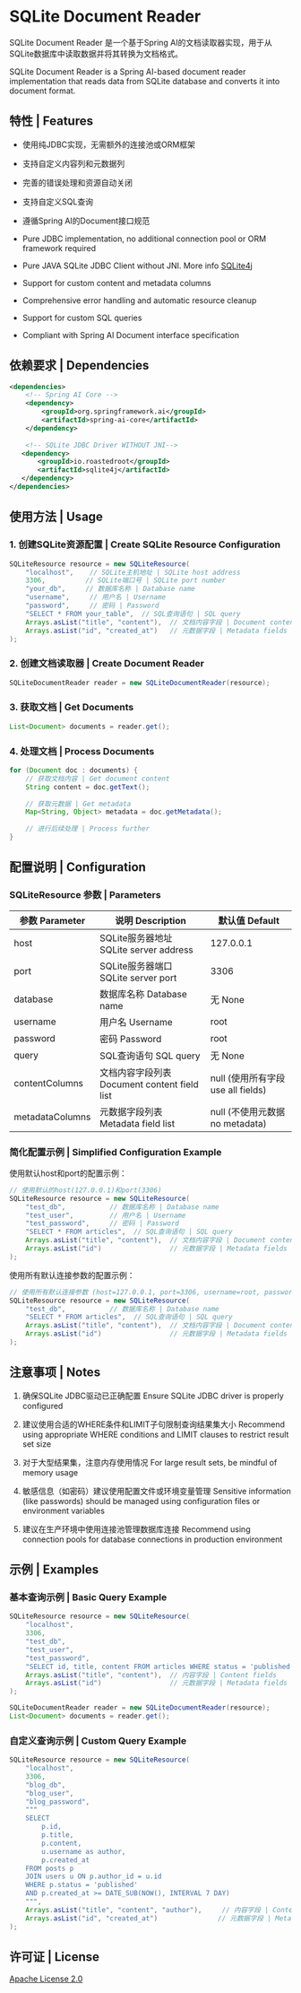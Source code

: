 # SQLite Document Reader

SQLite Document Reader 是一个基于Spring AI的文档读取器实现，用于从SQLite数据库中读取数据并将其转换为文档格式。

SQLite Document Reader is a Spring AI-based document reader implementation that reads data from SQLite database and converts it into document format.

## 特性 | Features

- 使用纯JDBC实现，无需额外的连接池或ORM框架
- 支持自定义内容列和元数据列
- 完善的错误处理和资源自动关闭
- 支持自定义SQL查询
- 遵循Spring AI的Document接口规范

- Pure JDBC implementation, no additional connection pool or ORM framework required
- Pure JAVA SQLite JDBC Client without JNI. More info [SQLite4j](https://github.com/roastedroot/sqlite4j)
- Support for custom content and metadata columns
- Comprehensive error handling and automatic resource cleanup
- Support for custom SQL queries
- Compliant with Spring AI Document interface specification

## 依赖要求 | Dependencies

```xml
<dependencies>
    <!-- Spring AI Core -->
    <dependency>
        <groupId>org.springframework.ai</groupId>
        <artifactId>spring-ai-core</artifactId>
    </dependency>
    
    <!-- SQLite JDBC Driver WITHOUT JNI-->
   <dependency>
       <groupId>io.roastedroot</groupId>
       <artifactId>sqlite4j</artifactId>
   </dependency>
</dependencies>
```

## 使用方法 | Usage

### 1. 创建SQLite资源配置 | Create SQLite Resource Configuration

```java
SQLiteResource resource = new SQLiteResource(
    "localhost",    // SQLite主机地址 | SQLite host address
    3306,          // SQLite端口号 | SQLite port number
    "your_db",     // 数据库名称 | Database name
    "username",     // 用户名 | Username
    "password",     // 密码 | Password
    "SELECT * FROM your_table",  // SQL查询语句 | SQL query
    Arrays.asList("title", "content"),  // 文档内容字段 | Document content fields
    Arrays.asList("id", "created_at")   // 元数据字段 | Metadata fields
);
```

### 2. 创建文档读取器 | Create Document Reader

```java
SQLiteDocumentReader reader = new SQLiteDocumentReader(resource);
```

### 3. 获取文档 | Get Documents

```java
List<Document> documents = reader.get();
```

### 4. 处理文档 | Process Documents

```java
for (Document doc : documents) {
    // 获取文档内容 | Get document content
    String content = doc.getText();
    
    // 获取元数据 | Get metadata
    Map<String, Object> metadata = doc.getMetadata();
    
    // 进行后续处理 | Process further
}
```

## 配置说明 | Configuration

### SQLiteResource 参数 | Parameters

| 参数 Parameter | 说明 Description | 默认值 Default |
|------|------|--------|
| host | SQLite服务器地址 SQLite server address | 127.0.0.1 |
| port | SQLite服务器端口 SQLite server port | 3306 |
| database | 数据库名称 Database name | 无 None |
| username | 用户名 Username | root |
| password | 密码 Password | root |
| query | SQL查询语句 SQL query | 无 None |
| contentColumns | 文档内容字段列表 Document content field list | null (使用所有字段 use all fields) |
| metadataColumns | 元数据字段列表 Metadata field list | null (不使用元数据 no metadata) |

### 简化配置示例 | Simplified Configuration Example

使用默认host和port的配置示例：

```java
// 使用默认的host(127.0.0.1)和port(3306)
SQLiteResource resource = new SQLiteResource(
    "test_db",           // 数据库名称 | Database name
    "test_user",         // 用户名 | Username
    "test_password",     // 密码 | Password
    "SELECT * FROM articles",  // SQL查询语句 | SQL query
    Arrays.asList("title", "content"),  // 文档内容字段 | Document content fields
    Arrays.asList("id")                 // 元数据字段 | Metadata fields
);
```

使用所有默认连接参数的配置示例：

```java
// 使用所有默认连接参数 (host=127.0.0.1, port=3306, username=root, password=root)
SQLiteResource resource = new SQLiteResource(
    "test_db",           // 数据库名称 | Database name
    "SELECT * FROM articles",  // SQL查询语句 | SQL query
    Arrays.asList("title", "content"),  // 文档内容字段 | Document content fields
    Arrays.asList("id")                 // 元数据字段 | Metadata fields
);
```

## 注意事项 | Notes

1. 确保SQLite JDBC驱动已正确配置
   Ensure SQLite JDBC driver is properly configured

2. 建议使用合适的WHERE条件和LIMIT子句限制查询结果集大小
   Recommend using appropriate WHERE conditions and LIMIT clauses to restrict result set size

3. 对于大型结果集，注意内存使用情况
   For large result sets, be mindful of memory usage

4. 敏感信息（如密码）建议使用配置文件或环境变量管理
   Sensitive information (like passwords) should be managed using configuration files or environment variables

5. 建议在生产环境中使用连接池管理数据库连接
   Recommend using connection pools for database connections in production environment

## 示例 | Examples

### 基本查询示例 | Basic Query Example

```java
SQLiteResource resource = new SQLiteResource(
    "localhost",
    3306,
    "test_db",
    "test_user",
    "test_password",
    "SELECT id, title, content FROM articles WHERE status = 'published' LIMIT 100",
    Arrays.asList("title", "content"),  // 内容字段 | Content fields
    Arrays.asList("id")                 // 元数据字段 | Metadata fields
);

SQLiteDocumentReader reader = new SQLiteDocumentReader(resource);
List<Document> documents = reader.get();
```

### 自定义查询示例 | Custom Query Example

```java
SQLiteResource resource = new SQLiteResource(
    "localhost",
    3306,
    "blog_db",
    "blog_user",
    "blog_password",
    """
    SELECT 
        p.id, 
        p.title, 
        p.content,
        u.username as author,
        p.created_at
    FROM posts p
    JOIN users u ON p.author_id = u.id
    WHERE p.status = 'published'
    AND p.created_at >= DATE_SUB(NOW(), INTERVAL 7 DAY)
    """,
    Arrays.asList("title", "content", "author"),     // 内容字段 | Content fields
    Arrays.asList("id", "created_at")               // 元数据字段 | Metadata fields
);
```

## 许可证 | License

[Apache License 2.0](https://www.apache.org/licenses/LICENSE-2.0)
